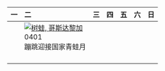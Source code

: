 | 一   | 二                                                                                                                                                                              | 三   | 四   | 五   | 六   | 日   |
|:----|:-------------------------------------------------------------------------------------------------------------------------------------------------------------------------------|:----|:----|:----|:----|:----|
|     | [![](https://www.bing.com/th?id=OHR.TicanFrog_ZH-CN8949758487_320x240.jpg "树蛙, 哥斯达黎加")](https://www.bing.com/th?id=OHR.TicanFrog_ZH-CN8949758487_UHD.jpg)<br>0401<br>蹦跳迎接国家青蛙月 |     |     |     |     |     |
|     |                                                                                                                                                                                |     |     |     |     |     |
|     |                                                                                                                                                                                |     |     |     |     |     |
|     |                                                                                                                                                                                |     |     |     |     |     |
|     |                                                                                                                                                                                |     |     |     |     |     |